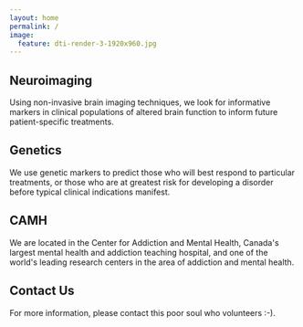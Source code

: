 ```yaml
---
layout: home
permalink: /
image:
  feature: dti-render-3-1920x960.jpg
---
```


<div class="tiles">

<div class="tile">
  <h2 class="post-title">Neuroimaging</h2>
  <p class="post-excerpt">Using non-invasive brain imaging techniques, we look for informative markers in clinical populations of altered brain function to inform future patient-specific treatments.</p>
</div><!-- /.tile -->

<div class="tile">
  <h2 class="post-title">Genetics</h2>
  <p class="post-excerpt">We use genetic markers to predict those who will best respond to particular treatments, or those who are at greatest risk for developing a disorder before typical clinical indications manifest.</p>
</div><!-- /.tile -->

<div class="tile">
  <h2 class="post-title">CAMH</h2>
  <p class="post-excerpt">We are located in the Center for Addiction and Mental Health, Canada's largest mental health and addiction teaching hospital, and one of the world's leading research centers in the area of addiction and mental health.</p>
</div><!-- /.tile -->

<div class="tile">
  <h2 class="post-title">Contact Us</h2>
  <p class="post-excerpt">For more information, please contact this poor soul who volunteers :-).</p>
</div><!-- /.tile -->

</div><!-- /.tiles -->
